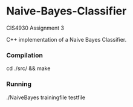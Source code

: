 # Naive-Bayes-Classifier
CIS4930 Assignment 3

C++ implementation of a Naive Bayes Classifier.

### Compilation
cd ./src/ && make

### Running
./NaiveBayes trainingfile testfile
